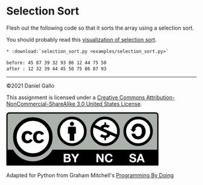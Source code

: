 # Selection Sort


Flesh out the following code so that it sorts the array using a
selection sort.


You should probably read this
[visualization of selection sort](http://www.algolist.net/Algorithms/Sorting/Selection_sort).


```eval_rst
* :download:`selection_sort.py <examples/selection_sort.py>`
```



```
before: 45 87 39 32 93 86 12 44 75 50
after : 12 32 39 44 45 50 75 86 87 93

```

---


©2021 Daniel Gallo


This assignment is licensed under a
[Creative Commons Attribution-NonCommercial-ShareAlike 3.0 United States License](https://creativecommons.org/licenses/by-nc-sa/3.0/us/deed.en_US).  

![Creative Commons License](images/by-nc-sa.png)





Adapted for Python from Graham Mitchell's [Programming By Doing](https://programmingbydoing.com/)